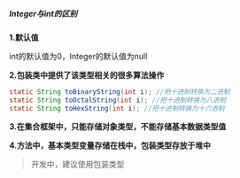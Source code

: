 #####  Integer与int的区别 

**1.默认值**

int的默认值为0，Integer的默认值为null

**2.包装类中提供了该类型相关的很多算法操作**

```java
static String toBinaryString(int i); //把十进制转换为二进制
static String toOctalString(int i); //把十进制转换为八进制
static String toHexString(int i); //把十进制转换为十六进制
```

**3.在集合框架中，只能存储对象类型，不能存储基本数据类型值**

**4.方法中，基本类型变量存储在栈中，包装类型存放于堆中**

>  开发中，建议使用包装类型

